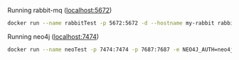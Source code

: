 Running rabbit-mq ([localhost:5672](http://localhost:5672))
```bash
docker run --name rabbitTest -p 5672:5672 -d --hostname my-rabbit rabbitmq:3
```

Running neo4j ([localhost:7474](http://localhost:7474))
```bash
docker run --name neoTest -p 7474:7474 -p 7687:7687 -e NEO4J_AUTH=neo4j/secret neo4j
```